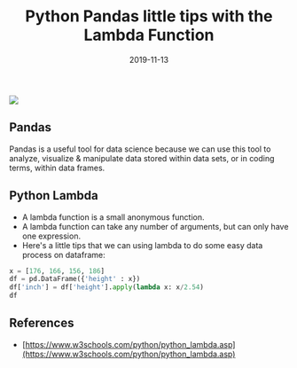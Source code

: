 ﻿---
title: Python Pandas little tips with the Lambda Function
date: 2019-11-13
sidebar: 'auto'
tags:
 - Python
categories:
 - Code
publish: True
meta:
  - property: og:description
    content: Pandas is a useful tool for data science because we can use this tool to analyze...
  - property: og:image
    content: https://i.imgur.com/Vf7zQPb.png
---

![](https://i.imgur.com/Vf7zQPb.png)

## Pandas
Pandas is a useful tool for data science because we can use this tool to analyze, visualize & manipulate data stored within data sets, or in coding terms, within data frames. 

## Python Lambda 
- A lambda function is a small anonymous function. 
- A lambda function can take any number of arguments, but can only have one expression.
- Here's a little tips that we can using lambda to do some easy data process on dataframe: 
``` python
x = [176, 166, 156, 186] 
df = pd.DataFrame({'height' : x}) 
df['inch'] = df['height'].apply(lambda x: x/2.54) 
df 
``` 

## References 
- [https://www.w3schools.com/python/python_lambda.asp](https://www.w3schools.com/python/python_lambda.asp)
